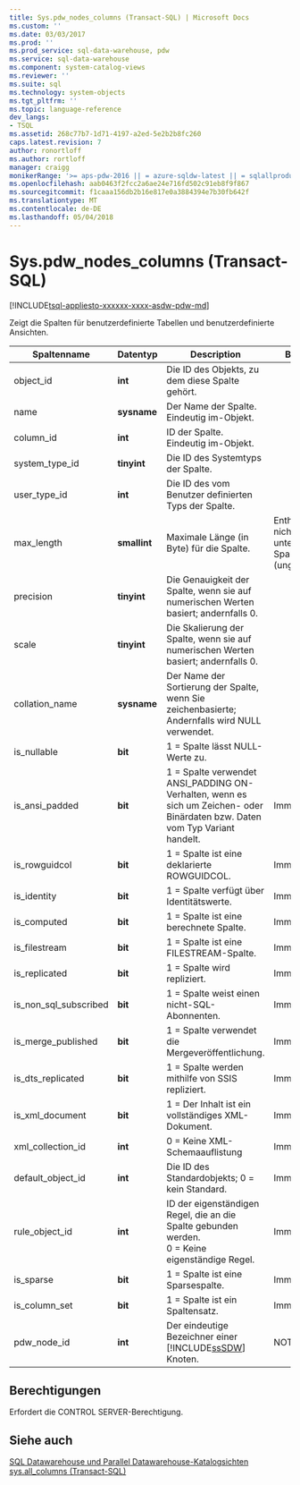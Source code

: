```yaml
---
title: Sys.pdw_nodes_columns (Transact-SQL) | Microsoft Docs
ms.custom: ''
ms.date: 03/03/2017
ms.prod: ''
ms.prod_service: sql-data-warehouse, pdw
ms.service: sql-data-warehouse
ms.component: system-catalog-views
ms.reviewer: ''
ms.suite: sql
ms.technology: system-objects
ms.tgt_pltfrm: ''
ms.topic: language-reference
dev_langs:
- TSQL
ms.assetid: 268c77b7-1d71-4197-a2ed-5e2b2b8fc260
caps.latest.revision: 7
author: ronortloff
ms.author: rortloff
manager: craigg
monikerRange: '>= aps-pdw-2016 || = azure-sqldw-latest || = sqlallproducts-allversions'
ms.openlocfilehash: aab0463f2fcc2a6ae24e716fd502c91eb8f9f867
ms.sourcegitcommit: f1caaa156db2b16e817e0a3884394e7b30fb642f
ms.translationtype: MT
ms.contentlocale: de-DE
ms.lasthandoff: 05/04/2018
---
```

# <a name="syspdwnodescolumns-transact-sql"></a>Sys.pdw_nodes_columns (Transact-SQL)
[!INCLUDE[tsql-appliesto-xxxxxx-xxxx-asdw-pdw-md](../../includes/tsql-appliesto-xxxxxx-xxxx-asdw-pdw-md.md)]

  Zeigt die Spalten für benutzerdefinierte Tabellen und benutzerdefinierte Ansichten.  
  
|Spaltenname|Datentyp|Description|Bereich|  
|-----------------|---------------|-----------------|-----------|  
|object_id|**int**|Die ID des Objekts, zu dem diese Spalte gehört.||  
|name|**sysname**|Der Name der Spalte. Eindeutig im-Objekt.||  
|column_id|**int**|ID der Spalte. Eindeutig im-Objekt.||  
|system_type_id|**tinyint**|Die ID des Systemtyps der Spalte.||  
|user_type_id|**int**|Die ID des vom Benutzer definierten Typs der Spalte.||  
|max_length|**smallint**|Maximale Länge (in Byte) für die Spalte.|Enthält 1, die nicht unterstützten Spaltentypen (ungültig).|  
|precision|**tinyint**|Die Genauigkeit der Spalte, wenn sie auf numerischen Werten basiert; andernfalls 0.||  
|scale|**tinyint**|Die Skalierung der Spalte, wenn sie auf numerischen Werten basiert; andernfalls 0.||  
|collation_name|**sysname**|Der Name der Sortierung der Spalte, wenn Sie zeichenbasierte; Andernfalls wird NULL verwendet.||  
|is_nullable|**bit**|1 = Spalte lässt NULL-Werte zu.||  
|is_ansi_padded|**bit**|1 = Spalte verwendet ANSI_PADDING ON-Verhalten, wenn es sich um Zeichen- oder Binärdaten bzw. Daten vom Typ Variant handelt.|Immer 0.|  
|is_rowguidcol|**bit**|1 = Spalte ist eine deklarierte ROWGUIDCOL.|Immer 0.|  
|is_identity|**bit**|1 = Spalte verfügt über Identitätswerte.|Immer 0.|  
|is_computed|**bit**|1 = Spalte ist eine berechnete Spalte.|Immer 0.|  
|is_filestream|**bit**|1 = Spalte ist eine FILESTREAM-Spalte.|Immer 0.|  
|is_replicated|**bit**|1 = Spalte wird repliziert.|Immer 0.|  
|is_non_sql_subscribed|**bit**|1 = Spalte weist einen nicht-SQL-Abonnenten.|Immer 0.|  
|is_merge_published|**bit**|1 = Spalte verwendet die Mergeveröffentlichung.|Immer 0.|  
|is_dts_replicated|**bit**|1 = Spalte werden mithilfe von SSIS repliziert.|Immer 0.|  
|is_xml_document|**bit**|1 = Der Inhalt ist ein vollständiges XML-Dokument.|Immer 0.|  
|xml_collection_id|**int**|0 = Keine XML-Schemaauflistung|Immer 0.|  
|default_object_id|**int**|Die ID des Standardobjekts; 0 = kein Standard.|Immer 0.|  
|rule_object_id|**int**|ID der eigenständigen Regel, die an die Spalte gebunden werden. <br />0 = Keine eigenständige Regel.|Immer 0.|  
|is_sparse|**bit**|1 = Spalte ist eine Sparsespalte.|Immer 0.|  
|is_column_set|**bit**|1 = Spalte ist ein Spaltensatz.|Immer 0.|  
|pdw_node_id|**int**|Der eindeutige Bezeichner einer [!INCLUDE[ssSDW](../../includes/sssdw-md.md)] Knoten.|NOT NULL|  
  
## <a name="permissions"></a>Berechtigungen  
 Erfordert die CONTROL SERVER-Berechtigung.  
  
## <a name="see-also"></a>Siehe auch  
 [SQL Datawarehouse und Parallel Datawarehouse-Katalogsichten](../../relational-databases/system-catalog-views/sql-data-warehouse-and-parallel-data-warehouse-catalog-views.md)   
 [sys.all_columns &#40;Transact-SQL&#41;](../../relational-databases/system-catalog-views/sys-all-columns-transact-sql.md)  
  
  
